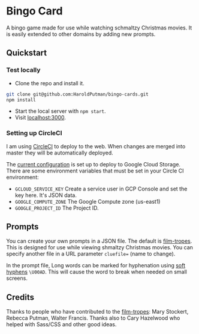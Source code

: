 # Bingo Card

A bingo game made for use while watching schmaltzy Christmas movies.
It is easily extended to other domains by adding new prompts.

## Quickstart

### Test locally

* Clone the repo and install it.

```sh
git clone git@github.com:HaroldPutman/bingo-cards.git
npm install
```

* Start the local server with `npm start`.
* Visit [localhost:3000](http://localhost:3000).

### Setting up CircleCI

I am using [CircleCI](https://circleci.com/) to deploy to the web. When changes are
merged into master they will be automatically deployed.

The [current configuration](.circleci/config.yml) is set up to deploy to Google Cloud
Storage. There are some environment variables that must be set in your Circle CI
environment:

* `GCLOUD_SERVICE_KEY` Create a service user in GCP Console and set the key here. It's JSON data.
* `GOOGLE_COMPUTE_ZONE` The Google Compute zone (us-east1)
* `GOOGLE_PROJECT_ID` The Project ID.

## Prompts

You can create your own prompts in a JSON file. The default is [film-tropes](www/film-tropes.json).
This is designed for use while viewing shmaltzy Christmas movies.
You can specify another file in a URL parameter `cluefile=` (name to change).

In the prompt file, Long words can be marked for hyphenation using [soft hyphens](https://en.wikipedia.org/wiki/Soft_hyphen)
`\U00AD`. This will cause the word to break when needed on small screens.

## Credits

Thanks to people who have contributed to the [film-tropes](www/film-tropes.json):
Mary Stockert, Rebecca Putman, Walter Francis. Thanks also to Cary Hazelwood who
helped with Sass/CSS and other good ideas.
